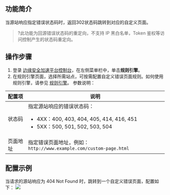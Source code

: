 ## 功能简介

当源站响应指定错误状态码时，返回302状态码跳转到对应的自定义页面。
>?此功能为回源错误状态码的重定向，不支持 IP 黑白名单，Token 鉴权等访问控制产生的状态码重定向。
>
## 操作步骤
1. 登录 [边缘安全加速平台控制台](https://console.cloud.tencent.com/edgeone)，在左侧菜单栏中，单击**规则引擎**。
2. 在规则引擎页面，选择所需站点，可按需配置自定义错误页面规则。如何使用规则引擎，请参见 [规则引擎](https://cloud.tencent.com/document/product/1552/70901)。
参数说明：
<table>
<thead>
<tr>
<th>配置项</th>
<th>说明</th>
</tr>
</thead>
<tbody><tr>
<td>状态码</td>
<td>指定源站响应的错误状态码：<ul><li>4XX：400, 403, 404, 405, 414, 416, 451</li><li>5XX：500, 501, 502, 503, 504</li></td>
</tr>
<tr>
<td>页面地址</td>
<td>指定错误页面地址，例如：<code>http://www.example.com/custom-page.html</code></td>
</tr>
</tbody></table>

## 配置示例
当请求的源站响应为 404 Not Found 时，跳转到一个自定义错误页面，配置如下：
![](https://qcloudimg.tencent-cloud.cn/raw/e54f5303b943312b44a9173be37c0308.png)

